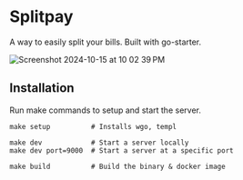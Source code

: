 # Splitpay

A way to easily split your bills. Built with go-starter.

![Screenshot 2024-10-15 at 10 02 39 PM](https://github.com/user-attachments/assets/74599ea1-cb30-4dc7-afcf-ddb562a7406a)

## Installation

Run make commands to setup and start the server.

```
make setup          # Installs wgo, templ

make dev            # Start a server locally
make dev port=9000  # Start a server at a specific port

make build          # Build the binary & docker image
``` 

